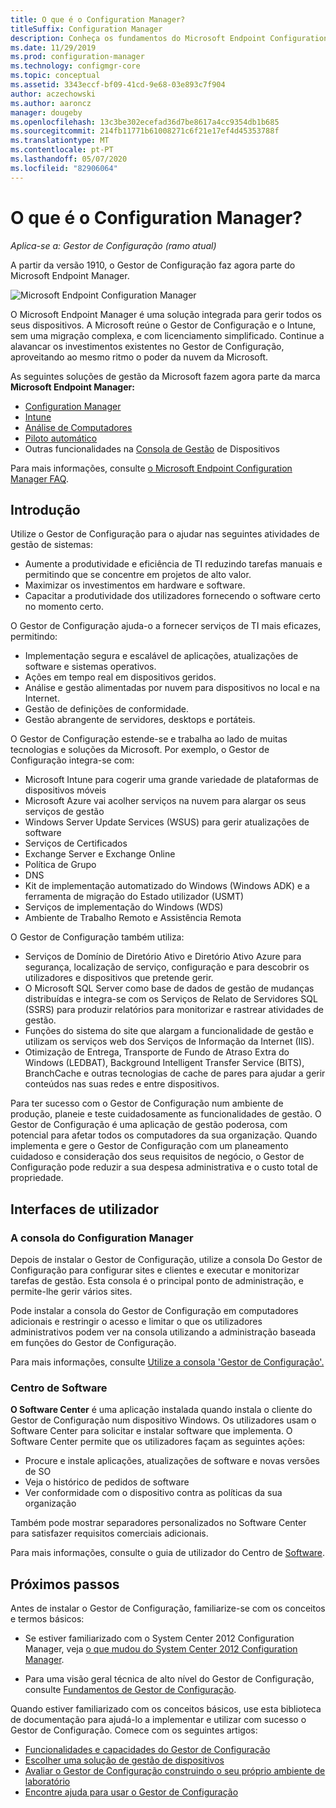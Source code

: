 ```yaml
---
title: O que é o Configuration Manager?
titleSuffix: Configuration Manager
description: Conheça os fundamentos do Microsoft Endpoint Configuration Manager.
ms.date: 11/29/2019
ms.prod: configuration-manager
ms.technology: configmgr-core
ms.topic: conceptual
ms.assetid: 3343eccf-bf09-41cd-9e68-03e893c7f904
author: aczechowski
ms.author: aaroncz
manager: dougeby
ms.openlocfilehash: 13c3be302ecefad36d7be8617a4cc9354db1b685
ms.sourcegitcommit: 214fb11771b61008271c6f21e17ef4d45353788f
ms.translationtype: MT
ms.contentlocale: pt-PT
ms.lasthandoff: 05/07/2020
ms.locfileid: "82906064"
---
```

# <a name="what-is-configuration-manager"></a>O que é o Configuration Manager?

*Aplica-se a: Gestor de Configuração (ramo atual)*

A partir da versão 1910, o Gestor de Configuração faz agora parte do Microsoft Endpoint Manager.

![Microsoft Endpoint Configuration Manager](media/4960084-endpoint-manager-logo.png)

O Microsoft Endpoint Manager é uma solução integrada para gerir todos os seus dispositivos. A Microsoft reúne o Gestor de Configuração e o Intune, sem uma migração complexa, e com licenciamento simplificado. Continue a alavancar os investimentos existentes no Gestor de Configuração, aproveitando ao mesmo ritmo o poder da nuvem da Microsoft.

As seguintes soluções de gestão da Microsoft fazem agora parte da marca **Microsoft Endpoint Manager:**

- [Configuration Manager](https://docs.microsoft.com/configmgr)
- [Intune](https://docs.microsoft.com/intune)
- [Análise de Computadores](../../desktop-analytics/overview.md)
- [Piloto automático](https://docs.microsoft.com/intune/enrollment/enrollment-autopilot)
- Outras funcionalidades na [Consola de Gestão](https://techcommunity.microsoft.com/t5/enterprise-mobility-security/microsoft-intune-rolls-out-an-improved-streamlined-endpoint/ba-p/937760) de Dispositivos

Para mais informações, consulte [o Microsoft Endpoint Configuration Manager FAQ](microsoft-endpoint-manager-faq.md).

## <a name="introduction"></a>Introdução

Utilize o Gestor de Configuração para o ajudar nas seguintes atividades de gestão de sistemas:

- Aumente a produtividade e eficiência de TI reduzindo tarefas manuais e permitindo que se concentre em projetos de alto valor.  
- Maximizar os investimentos em hardware e software.  
- Capacitar a produtividade dos utilizadores fornecendo o software certo no momento certo.  

O Gestor de Configuração ajuda-o a fornecer serviços de TI mais eficazes, permitindo:

- Implementação segura e escalável de aplicações, atualizações de software e sistemas operativos.
- Ações em tempo real em dispositivos geridos.
- Análise e gestão alimentadas por nuvem para dispositivos no local e na Internet.
- Gestão de definições de conformidade.  
- Gestão abrangente de servidores, desktops e portáteis.

O Gestor de Configuração estende-se e trabalha ao lado de muitas tecnologias e soluções da Microsoft. Por exemplo, o Gestor de Configuração integra-se com:  

- Microsoft Intune para cogerir uma grande variedade de plataformas de dispositivos móveis
- Microsoft Azure vai acolher serviços na nuvem para alargar os seus serviços de gestão
- Windows Server Update Services (WSUS) para gerir atualizações de software
- Serviços de Certificados
- Exchange Server e Exchange Online
- Política de Grupo
- DNS
- Kit de implementação automatizado do Windows (Windows ADK) e a ferramenta de migração do Estado utilizador (USMT)
- Serviços de implementação do Windows (WDS)
- Ambiente de Trabalho Remoto e Assistência Remota

O Gestor de Configuração também utiliza:  

- Serviços de Domínio de Diretório Ativo e Diretório Ativo Azure para segurança, localização de serviço, configuração e para descobrir os utilizadores e dispositivos que pretende gerir.  
- O Microsoft SQL Server como base de dados de gestão de mudanças distribuídas e integra-se com os Serviços de Relato de Servidores SQL (SSRS) para produzir relatórios para monitorizar e rastrear atividades de gestão.  
- Funções do sistema do site que alargam a funcionalidade de gestão e utilizam os serviços web dos Serviços de Informação da Internet (IIS).
- Otimização de Entrega, Transporte de Fundo de Atraso Extra do Windows (LEDBAT), Background Intelligent Transfer Service (BITS), BranchCache e outras tecnologias de cache de pares para ajudar a gerir conteúdos nas suas redes e entre dispositivos.

Para ter sucesso com o Gestor de Configuração num ambiente de produção, planeie e teste cuidadosamente as funcionalidades de gestão. O Gestor de Configuração é uma aplicação de gestão poderosa, com potencial para afetar todos os computadores da sua organização. Quando implementa e gere o Gestor de Configuração com um planeamento cuidadoso e consideração dos seus requisitos de negócio, o Gestor de Configuração pode reduzir a sua despesa administrativa e o custo total de propriedade.  

## <a name="user-interfaces"></a>Interfaces de utilizador

### <a name="the-configuration-manager-console"></a><a name="BKMK_Console"></a> A consola do Configuration Manager

Depois de instalar o Gestor de Configuração, utilize a consola Do Gestor de Configuração para configurar sites e clientes e executar e monitorizar tarefas de gestão. Esta consola é o principal ponto de administração, e permite-lhe gerir vários sites.  

Pode instalar a consola do Gestor de Configuração em computadores adicionais e restringir o acesso e limitar o que os utilizadores administrativos podem ver na consola utilizando a administração baseada em funções do Gestor de Configuração.  

Para mais informações, consulte [Utilize a consola 'Gestor de Configuração'.](../servers/manage/admin-console.md)

### <a name="software-center"></a><a name="BKMK_ApplicationCatalog"></a>Centro de Software

**O Software Center** é uma aplicação instalada quando instala o cliente do Gestor de Configuração num dispositivo Windows. Os utilizadores usam o Software Center para solicitar e instalar software que implementa. O Software Center permite que os utilizadores façam as seguintes ações:  

- Procure e instale aplicações, atualizações de software e novas versões de SO
- Veja o histórico de pedidos de software
- Ver conformidade com o dispositivo contra as políticas da sua organização

Também pode mostrar separadores personalizados no Software Center para satisfazer requisitos comerciais adicionais.

Para mais informações, consulte o guia de utilizador do Centro de [Software](software-center.md).

## <a name="next-steps"></a>Próximos passos

Antes de instalar o Gestor de Configuração, familiarize-se com os conceitos e termos básicos:

- Se estiver familiarizado com o System Center 2012 Configuration Manager, veja [o que mudou do System Center 2012 Configuration Manager](../plan-design/changes/what-has-changed-from-configuration-manager-2012.md).

- Para uma visão geral técnica de alto nível do Gestor de Configuração, consulte [Fundamentos de Gestor de Configuração](fundamentals.md).

Quando estiver familiarizado com os conceitos básicos, use esta biblioteca de documentação para ajudá-lo a implementar e utilizar com sucesso o Gestor de Configuração. Comece com os seguintes artigos:

- [Funcionalidades e capacidades do Gestor de Configuração](../plan-design/changes/features-and-capabilities.md)  
- [Escolher uma solução de gestão de dispositivos](../plan-design/choose-a-device-management-solution.md)  
- [Avaliar o Gestor de Configuração construindo o seu próprio ambiente de laboratório](../get-started/set-up-your-lab.md)
- [Encontre ajuda para usar o Gestor de Configuração](find-help.md)  

